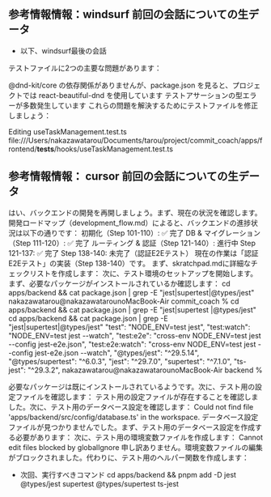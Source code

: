<!-- scratchpad.md : 2025-04-23 更新 -->

## 参考情報情報：windsurf 前回の会話についての生データ

- 以下、windsurf最後の会話

テストファイルに2つの主要な問題があります：

@dnd-kit/core の依存関係がありませんが、package.json を見ると、プロジェクトでは react-beautiful-dnd を使用しています
テストアサーションの型エラーが多数発生しています
これらの問題を解決するためにテストファイルを修正しましょう：


Editing
useTaskManagement.test.ts
file:///Users/nakazawatarou/Documents/tarou/project/commit_coach/apps/frontend/__tests__/hooks/useTaskManagement.test.ts





## 参考情報情報： cursor  前回の会話についての生データ

はい、バックエンドの開発を再開しましょう。まず、現在の状況を確認します。
開発ロードマップ（development_flow.md）によると、バックエンドの進捗状況は以下の通りです：
初期化（Step 101-110）: ✅ 完了
DB & マイグレーション（Step 111-120）: ✅ 完了
ルーティング & 認証（Step 121-140）: 進行中
Step 121-137: ✅ 完了
Step 138-140: 未完了（認証E2Eテスト）
現在の作業は「認証E2Eテスト」の実装（Step 138-140）です。
まず、skratchpad.mdに詳細なチェックリストを作成します：
次に、テスト環境のセットアップを開始します。まず、必要なパッケージがインストールされているか確認します：
cd apps/backend && cat package.json | grep -E "jest|supertest|@types/jest"
nakazawatarou@nakazawatarounoMacBook-Air commit_coach % cd apps/backend && cat package.json | grep -E "jest|supertest
|@types/jest"      cd apps/backend && cat package.json | grep -E "jest|supertest|@types/jest"
    "test": "NODE_ENV=test jest",
    "test:watch": "NODE_ENV=test jest --watch",
    "test:e2e": "cross-env NODE_ENV=test jest --config jest-e2e.json",
    "test:e2e:watch": "cross-env NODE_ENV=test jest --config jest-e2e.json --watch",
    "@types/jest": "^29.5.14",
    "@types/supertest": "^6.0.3",
    "jest": "^29.7.0",
    "supertest": "^7.1.0",
    "ts-jest": "^29.3.2",
nakazawatarou@nakazawatarounoMacBook-Air backend % 
 
必要なパッケージは既にインストールされているようです。次に、テスト用の設定ファイルを確認します：
テスト用の設定ファイルが存在することを確認しました。次に、テスト用のデータベース設定を確認します：
Could not find file 'apps/backend/src/config/database.ts' in the workspace.
データベース設定ファイルが見つかりませんでした。まず、テスト用のデータベース設定を作成する必要があります：
次に、テスト用の環境変数ファイルを作成します：
Cannot edit files blocked by globalIgnore
申し訳ありません。環境変数ファイルの編集がブロックされました。代わりに、テスト用のヘルパー関数を作成します：


- 次回、実行すべきコマンド
cd apps/backend && pnpm add -D jest @types/jest supertest @types/supertest ts-jest